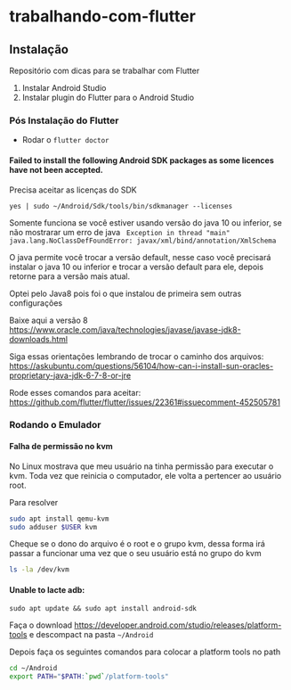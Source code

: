 # trabalhando-com-flutter

## Instalação
Repositório com dicas para se trabalhar com Flutter

1) Instalar Android Studio
2) Instalar plugin do Flutter para o Android Studio

### Pós Instalação do Flutter
- Rodar o `flutter doctor`


#### Failed to install the following Android SDK packages as some licences have not been accepted.
Precisa aceitar as licenças do SDK
```
yes | sudo ~/Android/Sdk/tools/bin/sdkmanager --licenses
```

Somente funciona se você estiver usando versão do java 10 ou inferior, se não mostrarar um erro de java ` Exception in thread "main" java.lang.NoClassDefFoundError: javax/xml/bind/annotation/XmlSchema`

O java permite você trocar a versão default, nesse caso você precisará instalar o java 10 ou inferior e trocar a versão default para ele, depois retorne para a versão mais atual.

Optei pelo Java8 pois foi o que instalou de primeira sem outras configurações

Baixe aqui a versão 8 https://www.oracle.com/java/technologies/javase/javase-jdk8-downloads.html

Siga essas orientações lembrando de trocar o caminho dos arquivos: https://askubuntu.com/questions/56104/how-can-i-install-sun-oracles-proprietary-java-jdk-6-7-8-or-jre

Rode esses comandos para aceitar:
https://github.com/flutter/flutter/issues/22361#issuecomment-452505781


### Rodando o Emulador

#### Falha de permissão no kvm
No Linux mostrava que meu usuário na tinha permissão para executar o kvm.
Toda vez que reinicia o computador, ele volta a pertencer ao usuário root.

Para resolver

```sh
sudo apt install qemu-kvm
sudo adduser $USER kvm
```
Cheque se o dono do arquivo é o root e o grupo kvm, dessa forma irá passar a funcionar uma vez que o seu usuário está no grupo do kvm

```sh
ls -la /dev/kvm
```

#### Unable to lacte adb:
```
sudo apt update && sudo apt install android-sdk
```
Faça o download https://developer.android.com/studio/releases/platform-tools e descompact na pasta `~/Android`

Depois faça os seguintes comandos para colocar a platform tools no path
```sh
cd ~/Android
export PATH="$PATH:`pwd`/platform-tools"
```

